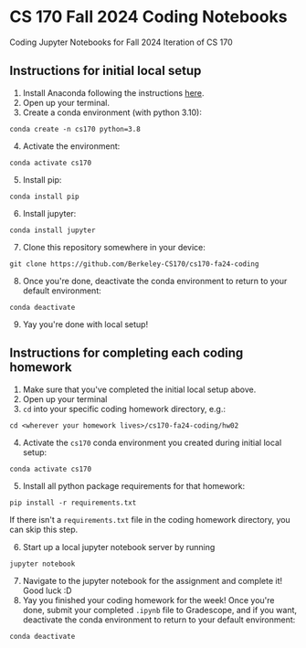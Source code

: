 # CS 170 Fall 2024 Coding Notebooks
Coding Jupyter Notebooks for Fall 2024 Iteration of CS 170

## Instructions for initial local setup

1. Install Anaconda following the instructions [here](https://www.anaconda.com/products/distribution).
2. Open up your terminal.
3. Create a conda environment (with python 3.10):
```
conda create -n cs170 python=3.8
```
4. Activate the environment:
```
conda activate cs170
```
5. Install pip:
```
conda install pip
```
6. Install jupyter:
```
conda install jupyter
```
7. Clone this repository somewhere in your device:
```
git clone https://github.com/Berkeley-CS170/cs170-fa24-coding
```
8. Once you're done, deactivate the conda environment to return to your default environment:
```
conda deactivate
```
9. Yay you're done with local setup!

## Instructions for completing each coding homework

1. Make sure that you've completed the initial local setup above. 
2. Open up your terminal
3. `cd` into your specific coding homework directory, e.g.:
```
cd <wherever your homework lives>/cs170-fa24-coding/hw02
```
4. Activate the `cs170` conda environment you created during initial local setup:
```
conda activate cs170
```
5. Install all python package requirements for that homework:
```
pip install -r requirements.txt
```
If there isn't a `requirements.txt` file in the coding homework directory, you can skip this step.

6. Start up a local jupyter notebook server by running
```
jupyter notebook
```
7. Navigate to the jupyter notebook for the assignment and complete it! Good luck :D
8. Yay you finished your coding homework for the week! Once you're done, submit your completed `.ipynb` file to Gradescope, and if you want, deactivate the conda environment to return to your default environment:
```
conda deactivate
```
